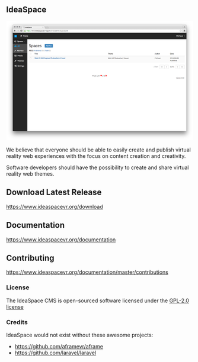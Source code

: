 ## IdeaSpace 

![IdeaSpace - CMS for WebVR](preview.png "IdeaSpace - CMS for WebVR")

We believe that everyone should be able to easily create and publish virtual reality web experiences with the focus on content creation and creativity. 

Software developers should have the possibility to create and share virtual reality web themes.

## Download Latest Release

https://www.ideaspacevr.org/download

## Documentation

https://www.ideaspacevr.org/documentation

## Contributing

https://www.ideaspacevr.org/documentation/master/contributions

### License

The IdeaSpace CMS is open-sourced software licensed under the [GPL-2.0 license](https://opensource.org/licenses/GPL-2.0)

### Credits

IdeaSpace would not exist without these awesome projects:

- https://github.com/aframevr/aframe
- https://github.com/laravel/laravel

